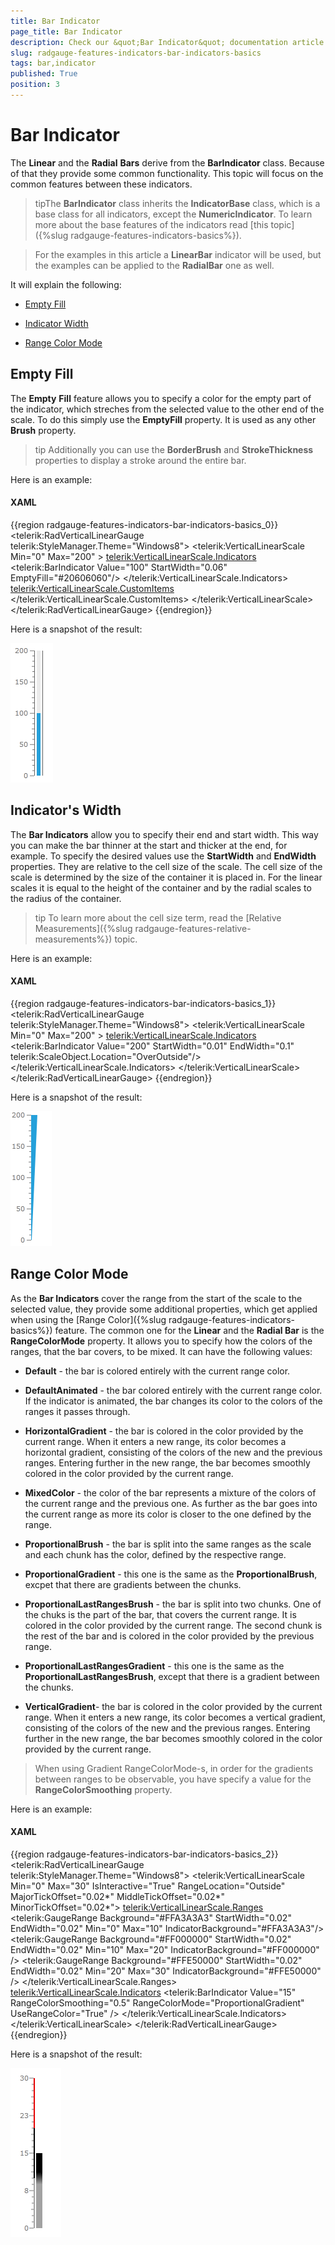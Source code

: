 ```yaml
---
title: Bar Indicator
page_title: Bar Indicator
description: Check our &quot;Bar Indicator&quot; documentation article for the RadGauge {{ site.framework_name }} control.
slug: radgauge-features-indicators-bar-indicators-basics
tags: bar,indicator
published: True
position: 3
---
```


# Bar Indicator

The __Linear__ and the __Radial__ __Bars__ derive from the __BarIndicator__ class. Because of that they provide some common functionality. This topic will focus on the common features between these indicators.

>tipThe __BarIndicator__ class inherits the __IndicatorBase__ class, which is a base class for all indicators, except the __NumericIndicator__. To learn more about the base features of the indicators read [this topic]({%slug radgauge-features-indicators-basics%}).

>For the examples in this article a __LinearBar__ indicator will be used, but the examples can be applied to the __RadialBar__ one as well.

It will explain the following:

* [Empty Fill](#empty-fill)

* [Indicator Width](#indicators-width)

* [Range Color Mode](#range-color-mode)

## Empty Fill

The __Empty__ __Fill__ feature allows you to specify a color for the empty part of the indicator, which streches from the selected value to the other end of the scale. To do this simply use the __EmptyFill__ property. It is used as any other __Brush__ property.         

>tip Additionally you can use the __BorderBrush__ and __StrokeThickness__ properties to display a stroke around the entire bar.

Here is an example:        

#### __XAML__
{{region radgauge-features-indicators-bar-indicators-basics_0}}
	<telerik:RadVerticalLinearGauge telerik:StyleManager.Theme="Windows8">
	    <telerik:VerticalLinearScale Min="0" Max="200" >
	        <telerik:VerticalLinearScale.Indicators>
	            <telerik:BarIndicator Value="100" 
	                                  StartWidth="0.06"
	                                  EmptyFill="#20606060"/>
	        </telerik:VerticalLinearScale.Indicators>
	            <telerik:VerticalLinearScale.CustomItems>
	                <Border BorderBrush="#FF606060"
	                    BorderThickness="1,0"
	                    telerik:ScaleObject.Value="100"
	                    telerik:ScaleObject.Location="OverCenter"
	                    telerik:ScaleObject.RelativeHeight="0.8*"
	                    telerik:ScaleObject.RelativeWidth="0.14*"/>
	        </telerik:VerticalLinearScale.CustomItems>
	    </telerik:VerticalLinearScale>
	</telerik:RadVerticalLinearGauge>
{{endregion}}

Here is a snapshot of the result:

![WPF RadGauge ](images/RadGauge_Features_BarIndicators_Basics_01.png)

## Indicator's Width

The __Bar Indicators__ allow you to specify their end and start width. This way you can make the bar thinner at the start and thicker at the end, for example. To specify the desired values use the __StartWidth__ and __EndWidth__ properties. They are relative to the cell size of the scale. The cell size of the scale is determined by the size of the container it is placed in. For the linear scales it is equal to the height of the container and by the radial scales to the radius of the container.

>tip To learn more about the cell size term, read the [Relative Measurements]({%slug radgauge-features-relative-measurements%}) topic.

Here is an example:

#### __XAML__
{{region radgauge-features-indicators-bar-indicators-basics_1}}
	<telerik:RadVerticalLinearGauge telerik:StyleManager.Theme="Windows8">
	    <telerik:VerticalLinearScale Min="0" Max="200" >
	        <telerik:VerticalLinearScale.Indicators>
	            <telerik:BarIndicator Value="200" 
	                                  StartWidth="0.01"
	                                  EndWidth="0.1"
	                                  telerik:ScaleObject.Location="OverOutside"/>
	        </telerik:VerticalLinearScale.Indicators>
	    </telerik:VerticalLinearScale>
	</telerik:RadVerticalLinearGauge>
{{endregion}}

Here is a snapshot of the result:

![WPF RadGauge ](images/RadGauge_Features_BarIndicators_Basics_02.png)

## Range Color Mode

As the __Bar Indicators__ cover the range from the start of the scale to the selected value, they provide some additional properties, which get applied when using the [Range Color]({%slug radgauge-features-indicators-basics%}) feature. The common one for the __Linear__ and the __Radial Bar__ is the __RangeColorMode__ property. It allows you to specify how the colors of the ranges, that the bar covers, to be mixed. It can have the following values:

* __Default__ - the bar is colored entirely with the current range color.

* __DefaultAnimated__ - the bar colored entirely with the current range color. If the indicator is animated, the bar changes its color to the colors of the ranges it passes through.

* __HorizontalGradient__ - the bar is colored in the color provided by the current range. When it enters a new range, its color becomes a horizontal gradient, consisting of the colors of the new and the previous ranges. Entering further in the new range, the bar becomes smoothly colored in the color provided by the current range.

* __MixedColor__ - the color of the bar represents a mixture of the colors of the current range and the previous one. As further as the bar goes into the current range as more its color is closer to the one defined by the range.

* __ProportionalBrush__ - the bar is split into the same ranges as the scale and each chunk has the color, defined by the respective range.

* __ProportionalGradient__ - this one is the same as the __ProportionalBrush__, excpet that there are gradients between the chunks.

* __ProportionalLastRangesBrush__ - the bar is split into two chunks. One of the chuks is the part of the bar, that covers the current range. It is colored in the color provided by the current range. The second chunk is the rest of the bar and is colored in the color provided by the previous range.

* __ProportionalLastRangesGradient__ - this one is the same as the __ProportionalLastRangesBrush__, except that there is a gradient between the chunks.

* __VerticalGradient__- the bar is colored in the color provided by the current range. When it enters a new range, its color becomes a vertical gradient, consisting of the colors of the new and the previous ranges. Entering further in the new range, the bar becomes smoothly colored in the color provided by the current range.

>When using Gradient RangeColorMode-s, in order for the gradients between ranges to be observable, you have specify a value for the __RangeColorSmoothing__ property.		

Here is an example:

#### __XAML__
{{region radgauge-features-indicators-bar-indicators-basics_2}}
	<telerik:RadVerticalLinearGauge telerik:StyleManager.Theme="Windows8">
	    <telerik:VerticalLinearScale Min="0" Max="30"
	                         IsInteractive="True"
	                         RangeLocation="Outside"
	                         MajorTickOffset="0.02*"
	                         MiddleTickOffset="0.02*"
	                         MinorTickOffset="0.02*">
	        <telerik:VerticalLinearScale.Ranges>
	            <telerik:GaugeRange Background="#FFA3A3A3"
	                                StartWidth="0.02"
	                                EndWidth="0.02"
	                                Min="0" Max="10"
	                                IndicatorBackground="#FFA3A3A3"/>
	            <telerik:GaugeRange Background="#FF000000"
	                                StartWidth="0.02"
	                                EndWidth="0.02"
	                                Min="10" Max="20"
	                                IndicatorBackground="#FF000000" />
	            <telerik:GaugeRange Background="#FFE50000"
	                                StartWidth="0.02"
	                                EndWidth="0.02"
	                                Min="20" Max="30"
	                                IndicatorBackground="#FFE50000" />
	        </telerik:VerticalLinearScale.Ranges>
	        <telerik:VerticalLinearScale.Indicators>
	            <telerik:BarIndicator Value="15"
	                                  RangeColorSmoothing="0.5"
	                                  RangeColorMode="ProportionalGradient"
	                                  UseRangeColor="True" /> 
	        </telerik:VerticalLinearScale.Indicators>
	    </telerik:VerticalLinearScale>
	</telerik:RadVerticalLinearGauge>
{{endregion}}

Here is a snapshot of the result:

![WPF RadGauge ](images/RadGauge_Features_BarIndicators_Basics_03.png)